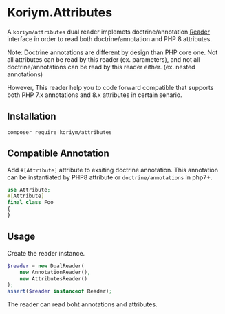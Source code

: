 # Koriym.Attributes

A `koriym/attributes` dual reader implemets doctrine/annotation [Reader](https://github.com/doctrine/annotations/blob/master/lib/Doctrine/Common/Annotations/Reader.php) interface
in order to read both doctrine/annotation and PHP 8 attributes.

Note:  Doctrine annotations are different by design than PHP core one. 
Not all attributes can be read by this reader (ex. parameters), and not all doctrine/annotations can be read by this reader either. (ex. nested annotations)

However, This reader help you to code forward compatible that supports both PHP 7.x annotations and 8.x attributes in certain senario.

## Installation

    composer require koriym/attributes

## Compatible Annotation

Add `#[Attribute]` attribute to exsiting doctrine annotation.
This annotation can be instantiated by PHP8 attribute or `doctrine/annotations` in php7+.

```php
use Attribute;
#[Attribute]
final class Foo
{
}
```

## Usage

Create the reader instance.

```php
$reader = new DualReader(
    new AnnotationReader(),
    new AttributesReader()
);
assert($reader instanceof Reader);
```

The reader can read boht annotations and attributes.
